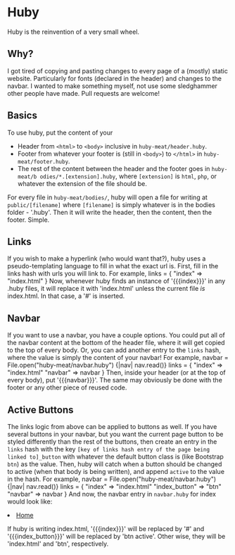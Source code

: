 Huby
====
Huby is the reinvention of a very small wheel.  

Why?
----
I got tired of copying and pasting changes to every page of a (mostly) static 
website. Particularly for fonts (declared in the header) and changes to the 
navbar. I wanted to make something myself, not use some sledghammer other people
have made. Pull requests are welcome!

Basics
------
To use huby, put the content of your
* Header from `<html>` to `<body>` inclusive in `huby-meat/header.huby`.
* Footer from whatever your footer is (still in `<body>`) to `</html>` in `huby-
meat/footer.huby`.
* The rest of the content between the header and the footer goes in `huby-meat/b
odies/*.[extension].huby`, where `[extension]` is `html`, `php`, or whatever the
 extension of the file should be.

For every file in `huby-meat/bodies/`, huby will open a file for writing at `public/[filename]` where `[filename]` is simply whatever is in the bodies folder - '.huby'.
Then it will write the header, then the content, then the footer. Simple.

Links
-----
If you wish to make a hyperlink (who would want that?), huby uses a pseudo-templating language to fill in what the exact url is. First, fill in the links hash with urls you will link to. For example, 
    links = {
        "index" => "index.html"
    }
Now, whenever huby finds an instance of '{{{index}}}' in any .huby files, it will replace it with 'index.html' unless the current file *is* index.html. In that case, a '#' is inserted.

Navbar
------
If you want to use a navbar, you have a couple options. You could put all of the
navbar content at the bottom of the header file, where it will get copied to the
top of every body. Or, you can add another entry to the `links` hash, where the value is simply the content of your navbar! For example,
    navbar = File.open("huby-meat/navbar.huby") {|nav| nav.read()}
    links = {
        "index" => "index.html"
        "navbar" => navbar
    }
Then, inside your header (or at the top of every body), put '{{{navbar}}}'. The same may obviously be done with the footer or any other piece of reused code.

Active Buttons
--------------
The links logic from above can be applied to buttons as well. If you have several buttons in your navbar, but you want the current page button to be styled differently than the rest of the buttons, then create an entry in the `links` hash with the key `[key of links hash entry of the page being linked to]_button` with whatever the default button class is (like Bootstrap `btn`) as the value. Then, huby will catch when a button should be changed to active (when that body is being written), and append `active` to the value in the hash. For example,
    navbar = File.open("huby-meat/navbar.huby") {|nav| nav.read()}
    links = {
        "index" => "index.html"
        "index_button" => "btn"
        "navbar" => navbar
    }
And now, the navbar entry in `navbar.huby` for index would look like:
    <li><a href="{{{index}}}" class="{{{index_button}}}">Home</a></li>

If huby is writing index.html, '{{{index}}}' will be replaced by '#' and '{{{index_button}}}' will be replaced by 'btn active'. Other wise, they will be 'index.html' and 'btn', respectively.
